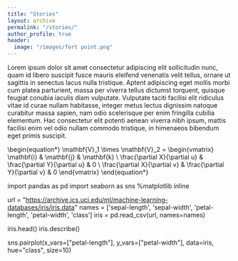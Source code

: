 ```yaml
---
title: "Stories"
layout: archive
permalink: "/stories/"
author_profile: true
header:
  image: "/images/fort point.png"
---
```

Lorem ipsum dolor sit amet consectetur adipiscing elit sollicitudin nunc, quam id libero suscipit fusce mauris eleifend venenatis velit tellus, ornare ut sagittis in senectus lacus nulla tristique. Aptent adipiscing eget mollis morbi cum platea parturient, massa per viverra tellus dictumst torquent, quisque feugiat conubia iaculis diam vulputate. Vulputate taciti facilisi elit ridiculus vitae id curae nullam habitasse, integer metus lectus dignissim natoque curabitur massa sapien, nam odio scelerisque per enim fringilla cubilia elementum. Hac consectetur elit potenti aenean viverra nibh ipsum, mattis facilisi enim vel odio nullam commodo tristique, in himenaeos bibendum eget primis suscipit.


\begin{equation*}
\mathbf{V}_1 \times \mathbf{V}_2 =  \begin{vmatrix}
\mathbf{i} & \mathbf{j} & \mathbf{k} \\
\frac{\partial X}{\partial u} &  \frac{\partial Y}{\partial u} & 0 \\
\frac{\partial X}{\partial v} &  \frac{\partial Y}{\partial v} & 0
\end{vmatrix}
\end{equation*}

import pandas as pd
import seaborn as sns
%matplotlib inline

url = "https://archive.ics.uci.edu/ml/machine-learning-databases/iris/iris.data"
names = ['sepal-length', 'sepal-width', 'petal-length', 'petal-width', 'class']
iris = pd.read_csv(url, names=names)

iris.head()
iris.describe()

sns.pairplot(x_vars=["petal-length"], y_vars=["petal-width"], data=iris, hue="class", size=10)
